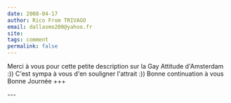 ```yaml
---
date: 2008-04-17
author: Rico From TRIVAGO
email: dallasmo200@yahoo.fr
site: 
tags: comment
permalink: false
---
```


<p>Merci à vous pour cette petite description sur la Gay Attitude d'Amsterdam :)) C'est sympa à vous d'en souligner l'attrait :)) Bonne continuation à vous<br />
Bonne Journée +++</p>
---